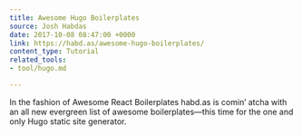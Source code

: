```yaml
---
title: Awesome Hugo Boilerplates
source: Josh Habdas
date: 2017-10-08 08:47:00 +0000
link: https://habd.as/awesome-hugo-boilerplates/
content_type: Tutorial
related_tools:
- tool/hugo.md

---
```

In the fashion of Awesome React Boilerplates habd.as is comin’ atcha with an all new evergreen list of awesome boilerplates—this time for the one and only Hugo static site generator.
